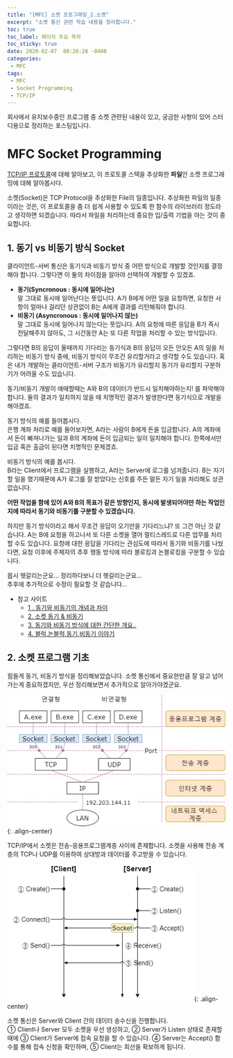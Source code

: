 ```yaml
---
title: "[MFC] 소켓 프로그래밍_2.소켓"
excerpt: "소켓 통신 관련 학습 내용을 정리합니다."
toc: true
toc_label: 페이지 주요 목차
toc_sticky: true
date: 2020-02-07  08:26:28 -0400
categories:
 - MFC
tags:
 - MFC
 - Socket Programming
 - TCP/IP
---
```

회사에서 유지보수중인 프로그램 중 소켓 관련된 내용이 있고, 궁금한 사항이 있어 스터디용으로 정리하는 포스팅입니다. 
  
  
# MFC Socket Programming
[TCP/IP 프로토콜](/_posts/2020-02-06-TIL-post.md)에 대해 알아보고, 이 프로토콜 스택을 추상화한 **파일**인 소켓 프로그래밍에 대해 알아봅시다. 
  
소켓(Socket)은 TCP Protocol을 추상화한 File의 일종입니다. 추상화한 파일의 일종이라는 것은, 이 프로토콜을 좀 더 쉽게 사용할 수 있도록 한 함수의 라이브러리 정도라고 생각하면 되겠습니다. 따라서 파일을 처리하는데 중요한 입/출력 기법을 아는 것이 중요합니다.

## 1. 동기 vs 비동기 방식 Socket
클라이언트-서버 통신은 동기식과 비동기 방식 중 어떤 방식으로 개발할 것인지를 결정해야 합니다. 그렇다면 이 둘의 차이점을 알아야 선택하여 개발할 수 있겠죠.

- **동기(Syncronous : 동시에 일어나는)**  
    말 그대로 동시에 일어난다는 뜻입니다. A가 B에게 어떤 일을 요청하면, 요청한 사항이 얼마나 걸리던 상관없이 B는 A에게 결과를 리턴해줘야 합니다. 
- **비동기 (Asyncronous : 동시에 일어나지 않는)**  
    말 그대로 동시에 일어나지 않는다는 뜻입니다. A의 요청에 따른 응답을 B가 즉시 전달해주지 않아도, 그 시간동안 A는 또 다른 작업을 처리할 수 있는 방식입니다.   
  
그렇다면 B의 응답이 올때까지 기다리는 동기식과 B의 응답이 오든 안오든 A의 일을 처리하는 비동기 방식 중에, 비동기 방식이 무조건 유리할거라고 생각할 수도 있습니다. 혹은 내가 개발하는 클라이언트-서버 구조가 비동기가 유리할지 동기가 유리할지 구분하기가 어려울 수도 있습니다.  
  
동기/비동기 개발이 애매할때는 A와 B의 데이터가 반드시 일치해야하는지! 를 파악해야 합니다. 둘의 결과가 일치하지 않을 때 치명적인 결과가 발생한다면 동기식으로 개발을 해야겠죠.  
  
동기 방식의 예를 들어봅시다.  
은행 계좌 처리로 예를 들어보자면, A라는 사람이 B에게 돈을 입금합니다. A의 계좌에서 돈이 빠져나가는 일과 B의 계좌에 돈이 입금되는 일이 일치해야 합니다. 한쪽에서만 입금 혹은 출금이 된다면 치명적인 문제겠죠.  
  
비동기 방식의 예를 봅시다.  
B라는 Client에서 프로그램을 실행하고, A라는 Server에 로그를 넘겨줍니다. B는 자기 할 일을 했기때문에 A가 로그를 잘 받았다는 신호를 주든 말든 자기 일을 처리해도 상관없습니다.  
  
**어떤 작업을 함에 있어 A와 B의 목표가 같은 방향인지, 동시에 발생되어야만 하는 작업인지에 따라서 동기와 비동기를 구분할 수 있겠습니다.**  

하지만 동기 방식이라고 해서 무조건 응답이 오기만을 기다리느냐? 또 그건 아닌 것 같습니다. A는 B에 요청을 하고나서 또 다른 소켓을 열어 멀티스레드로 다른 업무를 처리할 수도 있습니다. 요청에 대한 응답을 기다리는 관심도에 따라서 동기와 비동기를 나눴다면, 요청 이후에 주체자의 추후 행동 방식에 따라 블로킹과 논블로킹을 구분할 수 있습니다.  
  
몹시 헷갈리는군요... 정리하다보니 더 헷갈리는군요...  
추후에 추가적으로 수정이 필요할 것 같습니다...  
  
* 참고 사이트  
    * [1 . 동기와 비동기의 개념과 차이](https://private.tistory.com/24)  
    * [2. 소켓 동기 & 비동기](https://jangpd007.tistory.com/70)  
    * [3. 동기와 비동기 방식에 대한 간단한 개요..](https://makefortune2.tistory.com/188)  
    * [4. 블럭,논블럭,동기,비동기 이야기](https://okky.kr/article/442803)



## 2. 소켓 프로그램 기초
힘들게 동기, 비동기 방식을 정리해보았습니다. 소켓 통신에서 중요한만큼 잘 알고 넘어가는게 중요하겠지만, 우선 정리해보면서 추가적으로 알아가야겠군요.  
  
  
![](/assets/images/MFC/Socket.jpg){: .align-center}
  
TCP/IP에서 소켓은 전송-응용프로그램계층 사이에 존재합니다. 소켓을 사용해 전송 계층의 TCP나 UDP를 이용하여 상대방과 데이터를 주고받을 수 있습니다. 

![](/assets/images/MFC/Client-Server.jpg){: .align-center}
  
소켓 통신은 Server와 Client 간의 데이터 송수신을 진행합니다.  
① Client나 Server 모두 소켓을 우선 생성하고, ② Server가 Listen 상태로 존재할때에 ③ Client가 Server에 접속 요청을 할 수 있습니다. ④ Server는 Accept() 함수를 통해 접속 신청을 확인하며, ⑤ Client는 회선을 확보하게 됩니다.  

 


